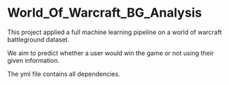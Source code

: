 # World_Of_Warcraft_BG_Analysis

This project applied a full machine learning pipeline on a world of warcraft battleground dataset.

We aim to predict whether a user would win the game or not using their given information.

The yml file contains all dependencies.
